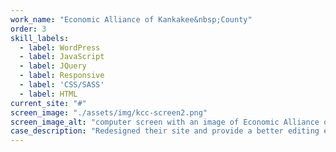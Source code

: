 ```yaml
---
work_name: "Economic Alliance of Kankakee&nbsp;County"
order: 3
skill_labels: 
  - label: WordPress
  - label: JavaScript
  - label: JQuery
  - label: Responsive
  - label: 'CSS/SASS'
  - label: HTML
current_site: "#"
screen_image: "./assets/img/kcc-screen2.png"
screen_image_alt: "computer screen with an image of Economic Alliance of Kankakee project"
case_description: "Redesigned their site and provide a better editing experience for the&nbsp;Alliance"
---
```

